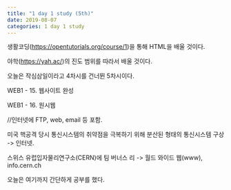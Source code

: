 ```yaml
---
title: "1 day 1 study (5th)"
date: 2019-08-07
categories: 1 day 1 study
---
```



생활코딩(https://opentutorials.org/course/1)을 통해 HTML을 배울 것이다.

야학(https://yah.ac/)의 진도 범위를 따라서 배울 것이다.

오늘은 작심삼일이라고 4차시를 건너뛴 5차시이다.



WEB1 - 15. 웹사이트 완성

WEB1 - 16. 원시웹

//인터넷에 FTP, web, email 등 포함.

미국 핵공격 당시 통신시스템의 취약점을 극복하기 위해 분산된 형태의 통신시스템 구상 -> 인터넷.

스위스 유럽입자물리연구소(CERN)에 팀 버너스 리 -> 월드 와이드 웹(www), info.cern.ch





오늘은 여기까지 간단하게 공부를 했다.
